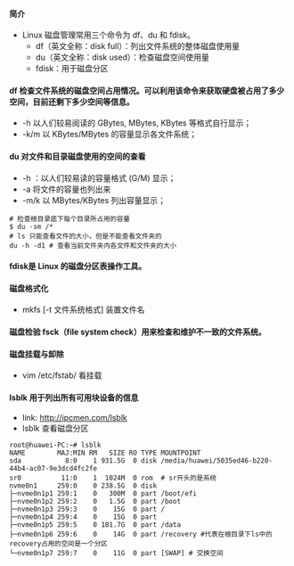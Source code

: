 #### 简介
- Linux 磁盘管理常用三个命令为 df、du 和 fdisk。
    - df（英文全称：disk full）：列出文件系统的整体磁盘使用量
    - du（英文全称：disk used）：检查磁盘空间使用量
    - fdisk：用于磁盘分区


#### df 检查文件系统的磁盘空间占用情况。可以利用该命令来获取硬盘被占用了多少空间，目前还剩下多少空间等信息。
- -h 以人们较易阅读的 GBytes, MBytes, KBytes 等格式自行显示；
- -k/m 以 KBytes/MBytes  的容量显示各文件系统；
  
#### du 对文件和目录磁盘使用的空间的查看
- -h ：以人们较易读的容量格式 (G/M) 显示；
- -a 将文件的容量也列出来
- -m/k 以 MBytes/KBytes 列出容量显示；
``` shell
# 检查根目录底下每个目录所占用的容量
$ du -sm /*
# ls 只能查看文件的大小，但是不能查看文件夹的
du -h -d1 # 查看当前文件夹内各文件和文件夹的大小
```

#### fdisk是 Linux 的磁盘分区表操作工具。

#### 磁盘格式化 
- mkfs [-t 文件系统格式] 装置文件名

#### 磁盘检验 fsck（file system check）用来检查和维护不一致的文件系统。

#### 磁盘挂载与卸除
- vim /etc/fstab/ 看挂载


#### lsblk 用于列出所有可用块设备的信息
- link: http://ipcmen.com/lsblk
- lsblk 查看磁盘分区
```shell
root@huawei-PC:~# lsblk
NAME        MAJ:MIN RM   SIZE RO TYPE MOUNTPOINT
sda           8:0    1 931.5G  0 disk /media/huawei/5035ed46-b220-44b4-ac07-9e3dcd4fc2fe
sr0          11:0    1  1024M  0 rom  # sr开头的是系统
nvme0n1     259:0    0 238.5G  0 disk 
├─nvme0n1p1 259:1    0   300M  0 part /boot/efi
├─nvme0n1p2 259:2    0   1.5G  0 part /boot
├─nvme0n1p3 259:3    0    15G  0 part /
├─nvme0n1p4 259:4    0    15G  0 part 
├─nvme0n1p5 259:5    0 181.7G  0 part /data
├─nvme0n1p6 259:6    0    14G  0 part /recovery #代表在根目录下ls中的recovery占用的空间是一个分区
└─nvme0n1p7 259:7    0    11G  0 part [SWAP] # 交换空间
```
